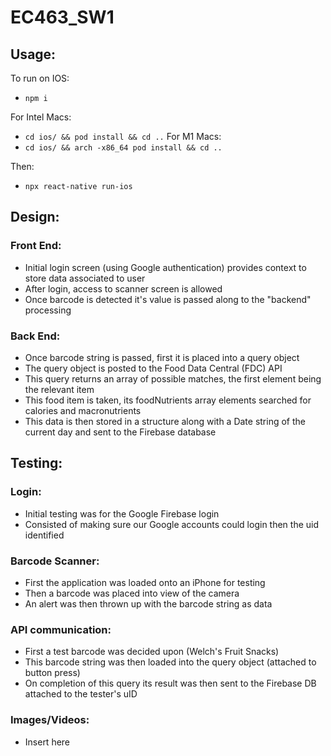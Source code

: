 # EC463_SW1

## Usage:

To run on IOS:
* `npm i`

For Intel Macs:
* `cd ios/ && pod install && cd ..`
For M1 Macs:
* `cd ios/ && arch -x86_64 pod install && cd ..`

Then:
* `npx react-native run-ios`

## Design:

### Front End:

- Initial login screen (using Google authentication) provides context to store data associated to user
- After login, access to scanner screen is allowed
- Once barcode is detected it's value is passed along to the "backend" processing

### Back End:

- Once barcode string is passed, first it is placed into a query object
- The query object is posted to the Food Data Central (FDC) API
- This query returns an array of possible matches, the first element being the relevant item
- This food item is taken, its foodNutrients array elements searched for calories and macronutrients
- This data is then stored in a structure along with a Date string of the current day and sent to the Firebase database

## Testing:

### Login:

- Initial testing was for the Google Firebase login
- Consisted of making sure our Google accounts could login then the uid identified

### Barcode Scanner:

- First the application was loaded onto an iPhone for testing
- Then a barcode was placed into view of the camera
- An alert was then thrown up with the barcode string as data

### API communication:

- First a test barcode was decided upon (Welch's Fruit Snacks)
- This barcode string was then loaded into the query object (attached to button press)
- On completion of this query its result was then sent to the Firebase DB attached to the tester's uID

### Images/Videos:

* Insert here
